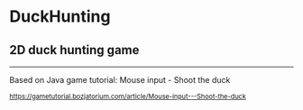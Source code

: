 # DuckHunting

## 2D duck hunting game
-------------------------- 
 

Based on Java game tutorial:  Mouse input - Shoot the duck

<sub> https://gametutorial.bozjatorium.com/article/Mouse-input---Shoot-the-duck <sub>
